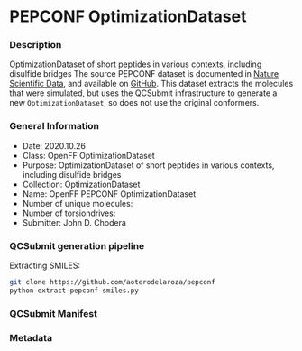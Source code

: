 # PEPCONF OptimizationDataset

### Description

OptimizationDataset of short peptides in various contexts, including disulfide bridges
The source PEPCONF dataset is documented in [Nature Scientific Data](https://www.nature.com/articles/sdata2018310), and available on [GitHub](https://github.com/aoterodelaroza/pepconf).
This dataset extracts the molecules that were simulated, but uses the QCSubmit infrastructure to generate a new `OptimizationDataset`, so does not use the original conformers.

### General Information

 - Date: 2020.10.26
 - Class: OpenFF OptimizationDataset
 - Purpose: OptimizationDataset of short peptides in various contexts, including disulfide bridges
 - Collection: OptimizationDataset
 - Name: OpenFF PEPCONF OptimizationDataset
 - Number of unique molecules:
 - Number of torsiondrives:
 - Submitter: John D. Chodera

### QCSubmit generation pipeline

Extracting SMILES:
```bash
git clone https://github.com/aoterodelaroza/pepconf
python extract-pepconf-smiles.py
```

### QCSubmit Manifest

### Metadata

